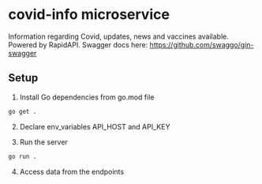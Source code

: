 # covid-info  microservice

Information regarding Covid, updates, news and vaccines available. Powered by RapidAPI.
Swagger docs here: https://github.com/swaggo/gin-swagger


## Setup
1. Install Go dependencies from go.mod file
```sh
go get .
```

2. Declare env_variables API_HOST and API_KEY

3. Run the server
```sh
go run .
```
 4. Access data from the endpoints
